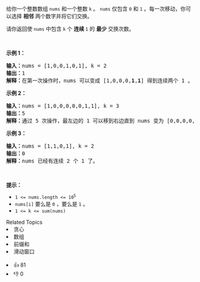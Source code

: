 <p>给你一个整数数组&nbsp;<code>nums</code>&nbsp;和一个整数&nbsp;<code>k</code>&nbsp;。&nbsp;<code>nums</code> 仅包含&nbsp;<code>0</code>&nbsp;和&nbsp;<code>1</code>&nbsp;。每一次移动，你可以选择 <strong>相邻</strong>&nbsp;两个数字并将它们交换。</p>

<p>请你返回使&nbsp;<code>nums</code>&nbsp;中包含&nbsp;<code>k</code>&nbsp;个 <strong>连续&nbsp;</strong><code>1</code>&nbsp;的 <strong>最少</strong>&nbsp;交换次数。</p>

<p>&nbsp;</p>

<p><strong>示例 1：</strong></p>

<pre><b>输入：</b>nums = [1,0,0,1,0,1], k = 2
<b>输出：</b>1
<b>解释：</b>在第一次操作时，nums 可以变成 [1,0,0,0,<strong>1</strong>,<strong>1</strong>] 得到连续两个 1 。
</pre>

<p><strong>示例 2：</strong></p>

<pre><b>输入：</b>nums = [1,0,0,0,0,0,1,1], k = 3
<b>输出：</b>5
<b>解释：</b>通过 5 次操作，最左边的 1 可以移到右边直到 nums 变为 [0,0,0,0,0,<strong>1</strong>,<strong>1</strong>,<strong>1</strong>] 。
</pre>

<p><strong>示例 3：</strong></p>

<pre><b>输入：</b>nums = [1,1,0,1], k = 2
<b>输出：</b>0
<b>解释：</b>nums 已经有连续 2 个 1 了。
</pre>

<p>&nbsp;</p>

<p><strong>提示：</strong></p>

<ul> 
 <li><code>1 &lt;= nums.length &lt;= 10<sup>5</sup></code></li> 
 <li><code>nums[i]</code> 要么是&nbsp;<code>0</code>&nbsp;，要么是&nbsp;<code>1</code>&nbsp;。</li> 
 <li><code>1 &lt;= k &lt;= sum(nums)</code></li> 
</ul>

<div><div>Related Topics</div><div><li>贪心</li><li>数组</li><li>前缀和</li><li>滑动窗口</li></div></div><br><div><li>👍 81</li><li>👎 0</li></div>